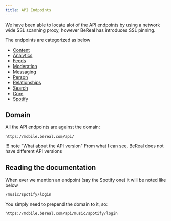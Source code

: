 ```yaml
---
title: API Endpoints
---
```


We have been able to locate alot of the API endpoints by using a network wide SSL scanning proxy, however BeReal has introduces SSL pinning.

The endpoints are categorized as below

* [Content](content.md)
* [Analytics](analytics.md)
* [Feeds](feeds.md)
* [Moderation](moderation.md)
* [Messaging](messaging.md)
* [Person](person.md)
* [Relationships](relationships.md)
* [Search](search.md)
* [Core](content.md)
* [Spotify](spotify.md)

## Domain

All the API endpoints are against the domain:

```text
https://mobile.bereal.com/api/
```

!!! note "What about the API version"
    From what I can see, BeReal does not have different API versions

## Reading the documentation

When ever we mention an endpoint (say the Spotify one) it will be noted like below

```text
/music/spotify/login
```

You simply need to prepend the domain to it, so:

```text
https://mobile.bereal.com/api/music/spotify/login
```
